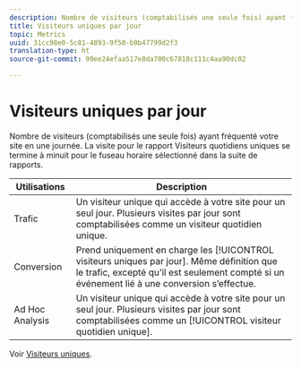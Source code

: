 ```yaml
---
description: Nombre de visiteurs (comptabilisés une seule fois) ayant fréquenté votre site en une journée. La visite pour le rapport Visiteurs quotidiens uniques se termine à minuit pour le fuseau horaire sélectionné dans la suite de rapports.
title: Visiteurs uniques par jour
topic: Metrics
uuid: 31cc98e0-5c81-4893-9f50-b0b47799d2f3
translation-type: ht
source-git-commit: 99ee24efaa517e8da700c67818c111c4aa90dc02

---
```



# Visiteurs uniques par jour

Nombre de visiteurs (comptabilisés une seule fois) ayant fréquenté votre site en une journée. La visite pour le rapport Visiteurs quotidiens uniques se termine à minuit pour le fuseau horaire sélectionné dans la suite de rapports.

| Utilisations | Description |
|---|---|
| Trafic | Un visiteur unique qui accède à votre site pour un seul jour. Plusieurs visites par jour sont comptabilisées comme un visiteur quotidien unique. |
| Conversion | Prend uniquement en charge les [!UICONTROL visiteurs uniques par jour]. Même définition que le trafic, excepté qu’il est seulement compté si un événement lié à une conversion s’effectue. |
| Ad Hoc Analysis | Un visiteur unique qui accède à votre site pour un seul jour. Plusieurs visites par jour sont comptabilisées comme un [!UICONTROL visiteur quotidien unique]. |

Voir [Visiteurs uniques](/help/components/c-variables/c-metrics/metrics-unique-visitors.md).
